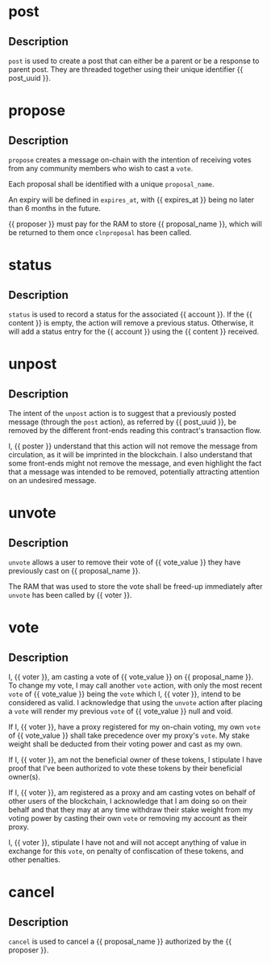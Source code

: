 <h1 class="contract">post</h1>

## Description

`post` is used to create a post that can either be a parent or
be a response to parent post. They are threaded together using their
unique identifier {{ post_uuid }}.

<h1 class="contract">propose</h1>

## Description

`propose` creates a message on-chain with the intention of receiving
votes from any community members who wish to cast a `vote`.

Each proposal shall be identified with a unique `proposal_name`.

An expiry will be defined in `expires_at`, with {{ expires_at }}
being no later than 6 months in the future.

{{ proposer }} must pay for the RAM to store {{ proposal_name }}, which
will be returned to them once `clnproposal` has been called.

<h1 class="contract">status</h1>

## Description

`status` is used to record a status for the associated {{ account }}.
If the {{ content }} is empty, the action will remove a previous status.
Otherwise, it will add a status entry for the {{ account }} using the
{{ content }} received.

<h1 class="contract">unpost</h1>

## Description

The intent of the `unpost` action is to suggest that a previously posted message (through the `post` action), as referred by {{ post_uuid }}, be removed by the different front-ends reading this contract's transaction flow.

I, {{ poster }} understand that this action will not remove the message from circulation, as it will be imprinted in the blockchain.  I also understand that some front-ends might not remove the message, and even highlight the fact that a message was intended to be removed, potentially attracting attention on an undesired message.

<h1 class="contract">unvote</h1>

## Description

`unvote` allows a user to remove their vote of {{ vote_value }} they have previously
cast on {{ proposal_name }}.

The RAM that was used to store the vote shall be freed-up immediately
after `unvote` has been called by {{ voter }}.

<h1 class="contract">vote</h1>

## Description

I, {{ voter }}, am casting a vote of {{ vote_value }} on {{ proposal_name }}. To change my vote, I may call another `vote` action, with only the most recent `vote` of {{ vote_value }} being the `vote` which I, {{ voter }}, intend to be considered as valid. I acknowledge that using the `unvote` action after placing a `vote` will render my previous `vote` of {{ vote_value }} null and void.

If I, {{ voter }}, have a proxy registered for my on-chain voting, my own `vote` of {{ vote_value }} shall take  precedence over my proxy's `vote`. My stake weight shall be deducted from their voting power and cast as my own.

If I, {{ voter }}, am not the beneficial owner of these tokens, I stipulate I have proof that I’ve been authorized to vote these tokens by their beneficial owner(s).

If I, {{ voter }}, am registered as a proxy and am casting votes on behalf of other users of the blockchain, I acknowledge that I am doing so on their behalf and that they may at any time withdraw their stake weight from my voting power by casting their own `vote` or removing my account as their proxy.

I, {{ voter }}, stipulate I have not and will not accept anything of value in exchange for this `vote`, on penalty of confiscation of these tokens, and other penalties.

<h1 class="contract">cancel</h1>

## Description

`cancel` is used to cancel a {{ proposal_name }} authorized by the {{ proposer }}.
